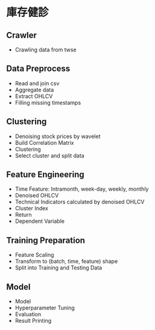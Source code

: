 # 庫存健診
 
## Crawler
 
* Crawling data from twse
 
## Data Preprocess

* Read and join csv
* Aggregate data
* Extract OHLCV
* Filling missing timestamps

## Clustering

* Denoising stock prices by wavelet
* Build Correlation Matrix
* Clustering
* Select cluster and split data

## Feature Engineering

* Time Feature: Intramonth, week-day, weekly, monthly
* Denoised OHLCV
* Technical Indicators calculated by denoised OHLCV
* Cluster Index
* Return
* Dependent Variable


## Training Preparation

* Feature Scaling
* Transform to (batch, time, feature) shape
* Split into Training and Testing Data


## Model 

* Model
* Hyperparameter Tuning
* Evaluation
* Result Printing


